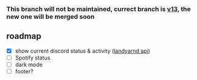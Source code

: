 ### This branch will not be maintained, currect branch is [v13](https://github.com/lnxcz/fresh-web/tree/v13), the new one will be merged soon


## roadmap

- [x] show current discord status & activity ([landyarnd api](https://api.lanyard.rest/v1/users/724579978921902114))
- [ ] Spotify status
- [ ] dark mode
- [ ] footer?
